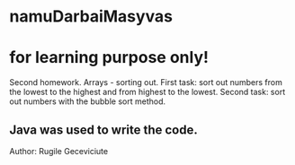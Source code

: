 # namuDarbaiMasyvas

# for learning purpose only!
Second homework. Arrays - sorting out. 
First task: sort out numbers from the lowest to the highest and from highest to the lowest. 
Second task: sort out numbers with the bubble sort method. 

Java was used to write the code.
---------------------
Author: 
Rugile Geceviciute



